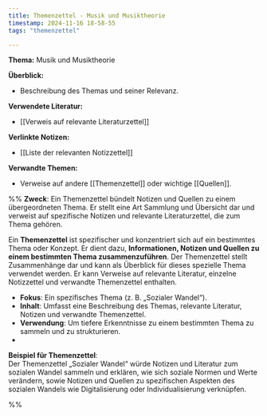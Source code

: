 ```yaml
---
title: Themenzettel - Musik und Musiktheorie
timestamp: 2024-11-16 18-58-55
tags: "themenzettel"

---
```


**Thema:** Musik und Musiktheorie  

**Überblick:**  
- Beschreibung des Themas und seiner Relevanz.

**Verwendete Literatur:**  
- [[Verweis auf relevante Literaturzettel]]

**Verlinkte Notizen:**  
- [[Liste der relevanten Notizzettel]]

**Verwandte Themen:**  
- Verweise auf andere [[Themenzettel]] oder wichtige [[Quellen]].

%%
**Zweck**: Ein Themenzettel bündelt Notizen und Quellen zu einem übergeordneten Thema. Er stellt eine Art Sammlung und Übersicht dar und verweist auf spezifische Notizen und relevante Literaturzettel, die zum Thema gehören.

Ein **Themenzettel** ist spezifischer und konzentriert sich auf ein bestimmtes Thema oder Konzept. Er dient dazu, **Informationen, Notizen und Quellen zu einem bestimmten Thema zusammenzuführen**. Der Themenzettel stellt Zusammenhänge dar und kann als Überblick für dieses spezielle Thema verwendet werden. Er kann Verweise auf relevante Literatur, einzelne Notizzettel und verwandte Themenzettel enthalten.

- **Fokus**: Ein spezifisches Thema (z. B. „Sozialer Wandel“).
- **Inhalt**: Umfasst eine Beschreibung des Themas, relevante Literatur, Notizen und verwandte Themenzettel.
- **Verwendung**: Um tiefere Erkenntnisse zu einem bestimmten Thema zu sammeln und zu strukturieren.
-
**Beispiel für Themenzettel**:  
Der Themenzettel „Sozialer Wandel“ würde Notizen und Literatur zum sozialen Wandel sammeln und erklären, wie sich soziale Normen und Werte verändern, sowie Notizen und Quellen zu spezifischen Aspekten des sozialen Wandels wie Digitalisierung oder Individualisierung verknüpfen.

%%
